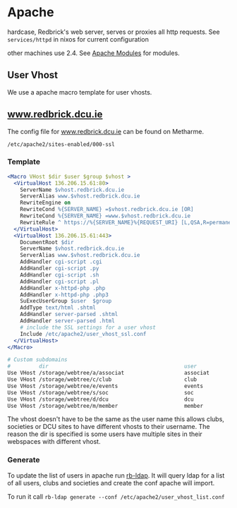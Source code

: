 # Apache

hardcase, Redbrick's web server, serves or proxies all http requests.
See `services/httpd` in nixos for current configuration

other machines use 2.4. See [Apache Modules](/web/apachemodules) for modules.

## User Vhost

We use a apache macro template for user vhosts.

## www.redbrick.dcu.ie

The config file for www.redbrick.dcu.ie can be found on Metharme.

`/etc/apache2/sites-enabled/000-ssl`

### Template

```apache
<Macro VHost $dir $user $group $vhost >
  <VirtualHost 136.206.15.61:80>
    ServerName $vhost.redbrick.dcu.ie
    ServerAlias www.$vhost.redbrick.dcu.ie
    RewriteEngine on
    RewriteCond %{SERVER_NAME} =$vhost.redbrick.dcu.ie [OR]
    RewriteCond %{SERVER_NAME} =www.$vhost.redbrick.dcu.ie
    RewriteRule ^ https://%{SERVER_NAME}%{REQUEST_URI} [L,QSA,R=permanent]
  </VirtualHost>
  <VirtualHost 136.206.15.61:443>
    DocumentRoot $dir
    ServerName $vhost.redbrick.dcu.ie
    ServerAlias www.$vhost.redbrick.dcu.ie
    AddHandler cgi-script .cgi
    AddHandler cgi-script .py
    AddHandler cgi-script .sh
    AddHandler cgi-script .pl
    AddHandler x-httpd-php .php
    AddHandler x-httpd-php .php3
    SuExecUserGroup $user  $group
    AddType text/html .shtml
    AddHandler server-parsed .shtml
    AddHandler server-parsed .html
    # include the SSL settings for a user vhost
    Include /etc/apache2/user_vhost_ssl.conf
  </VirtualHost>
</Macro>

# Custom subdomains
#         dir                                           user            group           vhost
Use VHost /storage/webtree/a/associat                   associat        associat        asscociat
Use VHost /storage/webtree/c/club                       club            club            club
Use VHost /storage/webtree/e/events                     events          committe        events
Use VHost /storage/webtree/s/soc                        soc             society         soc
Use VHost /storage/webtree/d/dcu                        dcu             dcu             dcu
Use VHost /storage/webtree/m/member                     member          member          member
```

The vhost doesn't have to be the same as the user name this allows clubs,
societies or DCU sites to have different vhosts to their username. The reason
the dir is specified is some users have multiple sites in their webspaces with
different vhost.

### Generate

To update the list of users in apache run
[rb-ldap](https://github.com/redbrick/rb-ldap). It will query ldap for a list of
all users, clubs and societies and create the conf apache will import.

To run it call `rb-ldap generate --conf /etc/apache2/user_vhost_list.conf`
